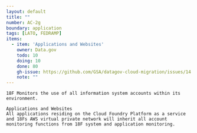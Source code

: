 ```yaml
---
layout: default
title: ""
number: AC-2g
boundary: application
tags: [LATO, FEDRAMP]
items:
  - item: 'Applications and Websites'
    owner: Data.gov
    todo: 10
    doing: 10
    done: 80  
    gh-issue: https://github.com/GSA/datagov-cloud-migration/issues/14
    note: ""
---
```

`18F Monitors the use of all information system accounts within its environment.`

```
Applications and Websites
All applications residing on the Cloud Foundry Platform as a service and 18Fs AWS virtual private network will inherit all account monitoring functions from 18F system and application monitoring.    
```
